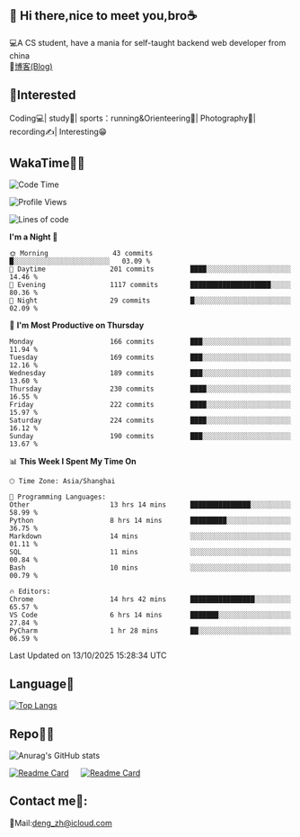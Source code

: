 👋 Hi there,nice to meet you,bro☕
---
💻A CS student, have a mania for self-taught backend web developer from china   
📌[博客(Blog)](https://github.com/HealUP/MyBlog)

 <!-- waka-box start -->
 <!-- waka-box end -->
 
🧲**Interested**
--
Coding💻| study📖| sports：running&Orienteering🏃‍| Photography📸| recording✍️| Interesting😁

WakaTime👨‍💻
---
<!--START_SECTION:waka-->
![Code Time](http://img.shields.io/badge/Code%20Time-3%2C706%20hrs%2011%20mins-blue)

![Profile Views](http://img.shields.io/badge/Profile%20Views-0-blue)

![Lines of code](https://img.shields.io/badge/From%20Hello%20World%20I%27ve%20Written-205.1%20thousand%20lines%20of%20code-blue)

**I'm a Night 🦉** 

```text
🌞 Morning                43 commits          █░░░░░░░░░░░░░░░░░░░░░░░░   03.09 % 
🌆 Daytime                201 commits         ████░░░░░░░░░░░░░░░░░░░░░   14.46 % 
🌃 Evening                1117 commits        ████████████████████░░░░░   80.36 % 
🌙 Night                  29 commits          █░░░░░░░░░░░░░░░░░░░░░░░░   02.09 % 
```
📅 **I'm Most Productive on Thursday** 

```text
Monday                   166 commits         ███░░░░░░░░░░░░░░░░░░░░░░   11.94 % 
Tuesday                  169 commits         ███░░░░░░░░░░░░░░░░░░░░░░   12.16 % 
Wednesday                189 commits         ███░░░░░░░░░░░░░░░░░░░░░░   13.60 % 
Thursday                 230 commits         ████░░░░░░░░░░░░░░░░░░░░░   16.55 % 
Friday                   222 commits         ████░░░░░░░░░░░░░░░░░░░░░   15.97 % 
Saturday                 224 commits         ████░░░░░░░░░░░░░░░░░░░░░   16.12 % 
Sunday                   190 commits         ███░░░░░░░░░░░░░░░░░░░░░░   13.67 % 
```


📊 **This Week I Spent My Time On** 

```text
🕑︎ Time Zone: Asia/Shanghai

💬 Programming Languages: 
Other                    13 hrs 14 mins      ███████████████░░░░░░░░░░   58.99 % 
Python                   8 hrs 14 mins       █████████░░░░░░░░░░░░░░░░   36.75 % 
Markdown                 14 mins             ░░░░░░░░░░░░░░░░░░░░░░░░░   01.11 % 
SQL                      11 mins             ░░░░░░░░░░░░░░░░░░░░░░░░░   00.84 % 
Bash                     10 mins             ░░░░░░░░░░░░░░░░░░░░░░░░░   00.79 % 

🔥 Editors: 
Chrome                   14 hrs 42 mins      ████████████████░░░░░░░░░   65.57 % 
VS Code                  6 hrs 14 mins       ███████░░░░░░░░░░░░░░░░░░   27.84 % 
PyCharm                  1 hr 28 mins        ██░░░░░░░░░░░░░░░░░░░░░░░   06.59 % 
```


 Last Updated on 13/10/2025 15:28:34 UTC
<!--END_SECTION:waka-->

Language🚀
---
[![Top Langs](https://github-readme-stats.vercel.app/api/top-langs/?username=HealUP&layout=compact&hide_border=true)](https://github.com/HealUP)

Repo🧑‍💻
---
![Anurag's GitHub stats](https://github-readme-stats.vercel.app/api?username=HealUP&count_private=true&show_icons=true&theme=gruvbox&hide_border=true) 

[![Readme Card](https://github-readme-stats.vercel.app/api/pin/?username=HealUP&repo=InternetEy&theme=transparent)](https://github.com/HealUP/InternetEy) &emsp;
[![Readme Card](https://github-readme-stats.vercel.app/api/pin/?username=HealUP&repo=CampusExperience&theme=transparent)](https://github.com/HealUP/CampusExperience)


Contact me📱:
---
📮Mail:deng_zh@icloud.com  
